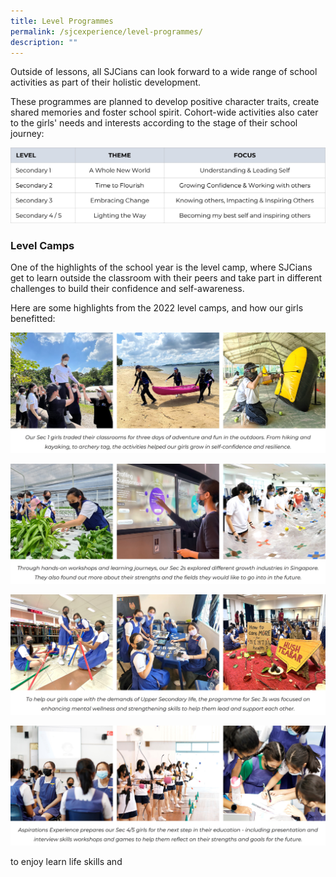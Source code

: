 ```yaml
---
title: Level Programmes
permalink: /sjcexperience/level-programmes/
description: ""
---
```


Outside of lessons, all SJCians can look forward to a wide range of school activities as part of their holistic development. 

These programmes are planned to develop positive character traits, create shared memories and foster school spirit. Cohort-wide activities also cater to the girls' needs and interests according to the stage of their school journey:

![](/images/The%20SJC%20Experience/Level%20Programmes/Levelthemes.jpg)

### **Level Camps**
One of the highlights of the school year is the level camp, where SJCians get to learn outside the classroom with their peers and take part in different challenges to build their confidence and self-awareness.

Here are some highlights from the 2022 level camps, and how our girls benefitted:

![](/images/The%20SJC%20Experience/Level%20Programmes/sec1camp22.jpg)

![](/images/The%20SJC%20Experience/Level%20Programmes/sec2camp22.jpg)

![](/images/The%20SJC%20Experience/Level%20Programmes/sec3camp22.jpg)

![](/images/The%20SJC%20Experience/Level%20Programmes/sec4camp22.jpg)











to enjoy learn life skills and
